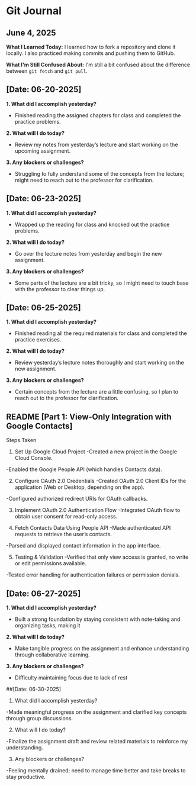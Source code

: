 # Git Journal

## June 4, 2025

**What I Learned Today:**
I learned how to fork a repository and clone it locally. I also practiced making commits and pushing them to GitHub.

**What I'm Still Confused About:**
I'm still a bit confused about the difference between `git fetch` and `git pull`.

## [Date: 06-20-2025]

**1. What did I accomplish yesterday?**
- Finished reading the assigned chapters for class and completed the practice problems.

**2. What will I do today?**
- Review my notes from yesterday’s lecture and start working on the upcoming assignment.

**3. Any blockers or challenges?**
- Struggling to fully understand some of the concepts from the lecture; might need to reach out to the professor for clarification.

## [Date: 06-23-2025]

**1. What did I accomplish yesterday?**
- Wrapped up the reading for class and knocked out the practice problems.

**2. What will I do today?**
- Go over the lecture notes from yesterday and begin the new assignment.

**3. Any blockers or challenges?**
- Some parts of the lecture are a bit tricky, so I might need to touch base with the professor to clear things up.

## [Date: 06-25-2025]

**1. What did I accomplish yesterday?**
- Finished reading all the required materials for class and completed the practice exercises.

**2. What will I do today?**
- Review yesterday’s lecture notes thoroughly and start working on the new assignment.

**3. Any blockers or challenges?**
- Certain concepts from the lecture are a little confusing, so I plan to reach out to the professor for clarification.

## README [Part 1: View-Only Integration with Google Contacts]
Steps Taken

1. Set Up Google Cloud Project
-Created a new project in the Google Cloud Console.

-Enabled the Google People API (which handles Contacts data).

2. Configure OAuth 2.0 Credentials
-Created OAuth 2.0 Client IDs for the application (Web or Desktop, depending on the app).

-Configured authorized redirect URIs for OAuth callbacks.

3. Implement OAuth 2.0 Authentication Flow
-Integrated OAuth flow to obtain user consent for read-only access.


4. Fetch Contacts Data Using People API
-Made authenticated API requests to retrieve the user’s contacts.

-Parsed and displayed contact information in the app interface.

5. Testing & Validation
-Verified that only view access is granted, no write or edit permissions available.

-Tested error handling for authentication failures or permission denials.

## [Date: 06-27-2025]

**1. What did I accomplish yesterday?**
- Built a strong foundation by staying consistent with note-taking and organizing tasks, making it

**2. What will I do today?**
- Make tangible progress on the assignment and enhance understanding through collaborative learning.

**3. Any blockers or challenges?**
- Difficulty maintaining focus due to lack of rest

##[Date: 06-30-2025]
1. What did I accomplish yesterday?

-Made meaningful progress on the assignment and clarified key concepts through group discussions.

2. What will I do today?

-Finalize the assignment draft and review related materials to reinforce my understanding.

3. Any blockers or challenges?

-Feeling mentally drained; need to manage time better and take breaks to stay productive.



